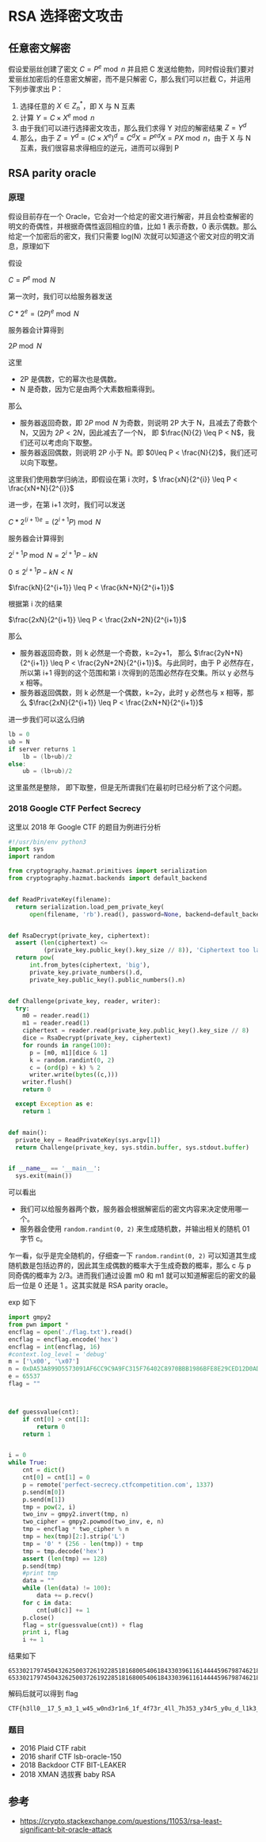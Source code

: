 # RSA 选择密文攻击

## 任意密文解密

假设爱丽丝创建了密文 $C = P^e \bmod n$ 并且把 C 发送给鲍勃，同时假设我们要对爱丽丝加密后的任意密文解密，而不是只解密 C，那么我们可以拦截 C，并运用下列步骤求出 P：

1. 选择任意的 $X\in Z_n^{*}$，即 X 与 N 互素
2. 计算 $Y=C \times X^e \bmod n$ 
3. 由于我们可以进行选择密文攻击，那么我们求得 Y 对应的解密结果 $Z=Y^d$
4. 那么，由于 $Z=Y^d=(C \times X^e)^d=C^d X=P^{ed} X= P X\bmod n$，由于 X 与 N 互素，我们很容易求得相应的逆元，进而可以得到 P

## RSA parity oracle

### 原理

假设目前存在一个 Oracle，它会对一个给定的密文进行解密，并且会检查解密的明文的奇偶性，并根据奇偶性返回相应的值，比如 1 表示奇数，0 表示偶数。那么给定一个加密后的密文，我们只需要 log(N) 次就可以知道这个密文对应的明文消息，原理如下

假设

$C=P^e \bmod N$

第一次时，我们可以给服务器发送

$C*2^e=(2P)^e \bmod N$

服务器会计算得到

$2P \bmod N$

这里

- 2P 是偶数，它的幂次也是偶数。
- N 是奇数，因为它是由两个大素数相乘得到。

那么

- 服务器返回奇数，即 $2P \bmod N$ 为奇数，则说明 2P 大于 N，且减去了奇数个 N，又因为 $2P<2N$，因此减去了一个N， 即 $\frac{N}{2} \leq P < N$，我们还可以考虑向下取整。
- 服务器返回偶数，则说明 2P 小于 N。即 $0\leq P < \frac{N}{2}$，我们还可以向下取整。

这里我们使用数学归纳法，即假设在第 i 次时，$ \frac{xN}{2^{i}} \leq P < \frac{xN+N}{2^{i}}$

进一步，在第 i+1 次时，我们可以发送

$C*2^{(i+1)e}=(2^{i+1}P) \bmod N$

服务器会计算得到

$2^{i+1}P \bmod N=2^{i+1}P-kN$

$0 \leq 2^{i+1}P-kN<N$ 

$\frac{kN}{2^{i+1}} \leq P < \frac{kN+N}{2^{i+1}}$

根据第 i 次的结果

$\frac{2xN}{2^{i+1}} \leq P < \frac{2xN+2N}{2^{i+1}}$

那么

- 服务器返回奇数，则 k 必然是一个奇数，k=2y+1， 那么 $\frac{2yN+N}{2^{i+1}} \leq P < \frac{2yN+2N}{2^{i+1}}$。与此同时，由于 P 必然存在，所以第 i+1 得到的这个范围和第 i 次得到的范围必然存在交集。所以 y 必然与 x 相等。
- 服务器返回偶数，则 k 必然是一个偶数，k=2y，此时 y 必然也与 x 相等，那么 $\frac{2xN}{2^{i+1}} \leq P < \frac{2xN+N}{2^{i+1}}$

进一步我们可以这么归纳

```c
lb = 0
ub = N
if server returns 1
	lb = (lb+ub)/2
else:
	ub = (lb+ub)/2
```

这里虽然是整除， 即下取整，但是无所谓我们在最初时已经分析了这个问题。

### 2018 Google CTF Perfect Secrecy

这里以 2018 年 Google CTF 的题目为例进行分析

```python
#!/usr/bin/env python3
import sys
import random

from cryptography.hazmat.primitives import serialization
from cryptography.hazmat.backends import default_backend


def ReadPrivateKey(filename):
  return serialization.load_pem_private_key(
      open(filename, 'rb').read(), password=None, backend=default_backend())


def RsaDecrypt(private_key, ciphertext):
  assert (len(ciphertext) <=
          (private_key.public_key().key_size // 8)), 'Ciphertext too large'
  return pow(
      int.from_bytes(ciphertext, 'big'),
      private_key.private_numbers().d,
      private_key.public_key().public_numbers().n)


def Challenge(private_key, reader, writer):
  try:
    m0 = reader.read(1)
    m1 = reader.read(1)
    ciphertext = reader.read(private_key.public_key().key_size // 8)
    dice = RsaDecrypt(private_key, ciphertext)
    for rounds in range(100):
      p = [m0, m1][dice & 1]
      k = random.randint(0, 2)
      c = (ord(p) + k) % 2
      writer.write(bytes((c,)))
    writer.flush()
    return 0

  except Exception as e:
    return 1


def main():
  private_key = ReadPrivateKey(sys.argv[1])
  return Challenge(private_key, sys.stdin.buffer, sys.stdout.buffer)


if __name__ == '__main__':
  sys.exit(main())
```

可以看出

- 我们可以给服务器两个数，服务器会根据解密后的密文内容来决定使用哪一个。
- 服务器会使用 `random.randint(0, 2)` 来生成随机数，并输出相关的随机 01 字节 c。

乍一看，似乎是完全随机的，仔细查一下 `random.randint(0, 2)` 可以知道其生成随机数是包括边界的，因此其生成偶数的概率大于生成奇数的概率，那么 c 与 p 同奇偶的概率为 2/3。进而我们通过设置 m0 和 m1 就可以知道解密后的密文的最后一位是 0 还是 1 。这其实就是 RSA parity oracle。

exp 如下

```python
import gmpy2
from pwn import *
encflag = open('./flag.txt').read()
encflag = encflag.encode('hex')
encflag = int(encflag, 16)
#context.log_level = 'debug'
m = ['\x00', '\x07']
n = 0xDA53A899D5573091AF6CC9C9A9FC315F76402C8970BBB1986BFE8E29CED12D0ADF61B21D6C281CCBF2EFED79AA7DD23A2776B03503B1AF354E35BF58C91DB7D7C62F6B92C918C90B68859C77CAE9FDB314F82490A0D6B50C5DC85F5C92A6FDF19716AC8451EFE8BBDF488AE098A7C76ADD2599F2CA642073AFA20D143AF403D1
e = 65537
flag = ""



def guessvalue(cnt):
    if cnt[0] > cnt[1]:
        return 0
    return 1


i = 0
while True:
    cnt = dict()
    cnt[0] = cnt[1] = 0
    p = remote('perfect-secrecy.ctfcompetition.com', 1337)
    p.send(m[0])
    p.send(m[1])
    tmp = pow(2, i)
    two_inv = gmpy2.invert(tmp, n)
    two_cipher = gmpy2.powmod(two_inv, e, n)
    tmp = encflag * two_cipher % n
    tmp = hex(tmp)[2:].strip('L')
    tmp = '0' * (256 - len(tmp)) + tmp
    tmp = tmp.decode('hex')
    assert (len(tmp) == 128)
    p.send(tmp)
    #print tmp
    data = ""
    while (len(data) != 100):
        data += p.recv()
    for c in data:
        cnt[u8(c)] += 1
    p.close()
    flag = str(guessvalue(cnt)) + flag
    print i, flag
    i += 1
```

结果如下

```shell
6533021797450432625003726192285181680054061843303961161444459679874621880787893445342698029728203298974356255732086344166897556918532195998159983477294838449903429031335408290610431938507208444225296242342845578895553611385588996615744823221415296689514934439749745119968629875229882861818946483594948270 6533021797450432625003726192285181680054061843303961161444459679874621880787893445342698029728203298974356255732086344166897556918532195998159983477294838449903429031335408290610431938507208444225296242342845578895553611385588996615744823221415296689514934439749745119968629875229882861818946483594948270
```

解码后就可以得到 flag

```shell
CTF{h3ll0__17_5_m3_1_w45_w0nd3r1n6_1f_4f73r_4ll_7h353_y34r5_y0u_d_l1k3_70_m337}
```

### 题目

- 2016 Plaid CTF rabit
- 2016 sharif CTF lsb-oracle-150
- 2018 Backdoor CTF  BIT-LEAKER
- 2018 XMAN 选拔赛 baby RSA

## 参考

- https://crypto.stackexchange.com/questions/11053/rsa-least-significant-bit-oracle-attack